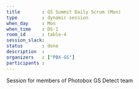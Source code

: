 ```yaml
---
title        : GS Summit Daily Scrum (Mon)
type         : dynamic-session
when_day     : Mon
when_time    : DS-1
room_id      : table-4
session_slack: 
status       : done
description  :
organizers   : ["PBX-GS"]
participants :
---
```



Session for members of Photobox GS Detect team
